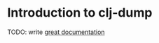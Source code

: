 # Introduction to clj-dump

TODO: write [great documentation](http://jacobian.org/writing/great-documentation/what-to-write/)
